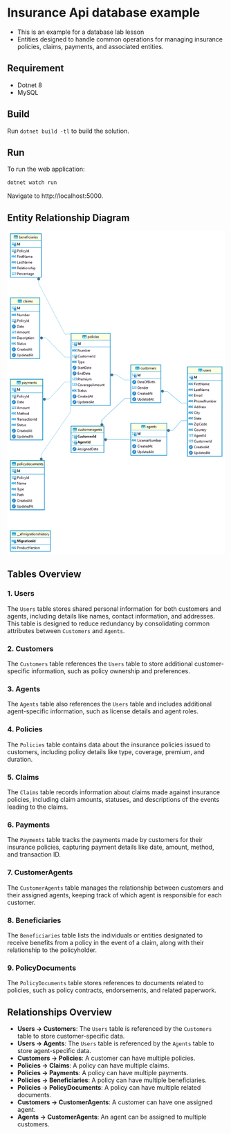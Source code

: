 # Insurance Api database example

- This is an example for a database lab lesson
- Entities designed to handle common operations for managing insurance policies, claims, payments, and associated entities.

## Requirement

- Dotnet 8
- MySQL

## Build

Run `dotnet build -tl` to build the solution.

## Run

To run the web application:

```bash
dotnet watch run
```

Navigate to http://localhost:5000.

## Entity Relationship Diagram

![Entity Relationship Diagram](images/er-diagram.png)

## Tables Overview

### 1. Users
The `Users` table stores shared personal information for both customers and agents, including details like names, contact information, and addresses. This table is designed to reduce redundancy by consolidating common attributes between `Customers` and `Agents`.

### 2. Customers
The `Customers` table references the `Users` table to store additional customer-specific information, such as policy ownership and preferences.

### 3. Agents
The `Agents` table also references the `Users` table and includes additional agent-specific information, such as license details and agent roles.

### 4. Policies
The `Policies` table contains data about the insurance policies issued to customers, including policy details like type, coverage, premium, and duration.

### 5. Claims
The `Claims` table records information about claims made against insurance policies, including claim amounts, statuses, and descriptions of the events leading to the claims.

### 6. Payments
The `Payments` table tracks the payments made by customers for their insurance policies, capturing payment details like date, amount, method, and transaction ID.

### 7. CustomerAgents
The `CustomerAgents` table manages the relationship between customers and their assigned agents, keeping track of which agent is responsible for each customer.

### 8. Beneficiaries
The `Beneficiaries` table lists the individuals or entities designated to receive benefits from a policy in the event of a claim, along with their relationship to the policyholder.

### 9. PolicyDocuments
The `PolicyDocuments` table stores references to documents related to policies, such as policy contracts, endorsements, and related paperwork.

## Relationships Overview

- **Users → Customers**: The `Users` table is referenced by the `Customers` table to store customer-specific data.
- **Users → Agents**: The `Users` table is referenced by the `Agents` table to store agent-specific data.
- **Customers → Policies**: A customer can have multiple policies.
- **Policies → Claims**: A policy can have multiple claims.
- **Policies → Payments**: A policy can have multiple payments.
- **Policies → Beneficiaries**: A policy can have multiple beneficiaries.
- **Policies → PolicyDocuments**: A policy can have multiple related documents.
- **Customers → CustomerAgents**: A customer can have one assigned agent.
- **Agents → CustomerAgents**: An agent can be assigned to multiple customers.
